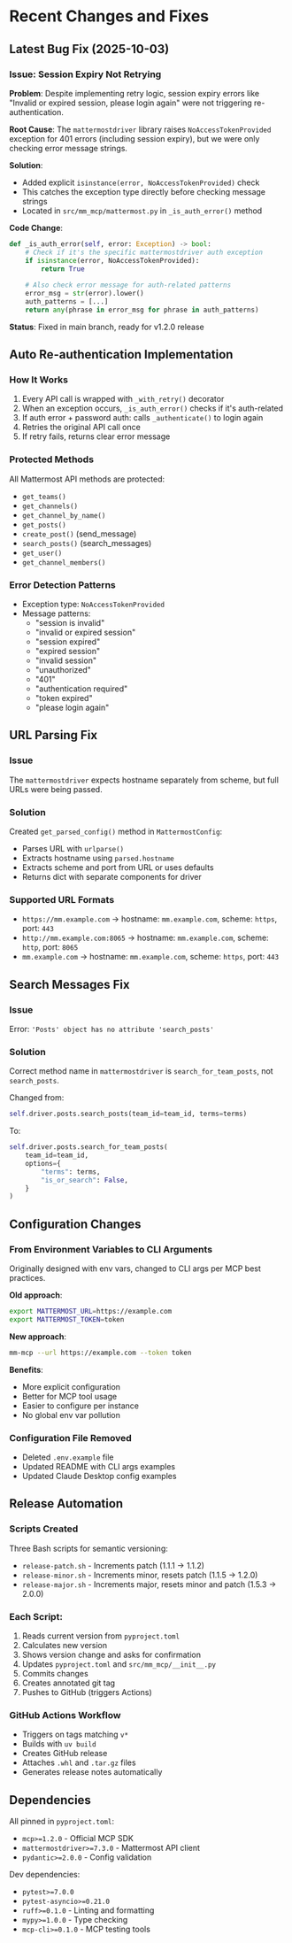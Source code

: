 # Recent Changes and Fixes

## Latest Bug Fix (2025-10-03)

### Issue: Session Expiry Not Retrying
**Problem**: Despite implementing retry logic, session expiry errors like "Invalid or expired session, please login again" were not triggering re-authentication.

**Root Cause**: The `mattermostdriver` library raises `NoAccessTokenProvided` exception for 401 errors (including session expiry), but we were only checking error message strings.

**Solution**: 
- Added explicit `isinstance(error, NoAccessTokenProvided)` check
- This catches the exception type directly before checking message strings
- Located in `src/mm_mcp/mattermost.py` in `_is_auth_error()` method

**Code Change**:
```python
def _is_auth_error(self, error: Exception) -> bool:
    # Check if it's the specific mattermostdriver auth exception
    if isinstance(error, NoAccessTokenProvided):
        return True
    
    # Also check error message for auth-related patterns
    error_msg = str(error).lower()
    auth_patterns = [...]
    return any(phrase in error_msg for phrase in auth_patterns)
```

**Status**: Fixed in main branch, ready for v1.2.0 release

## Auto Re-authentication Implementation

### How It Works
1. Every API call is wrapped with `_with_retry()` decorator
2. When an exception occurs, `_is_auth_error()` checks if it's auth-related
3. If auth error + password auth: calls `_authenticate()` to login again
4. Retries the original API call once
5. If retry fails, returns clear error message

### Protected Methods
All Mattermost API methods are protected:
- `get_teams()`
- `get_channels()`
- `get_channel_by_name()`
- `get_posts()`
- `create_post()` (send_message)
- `search_posts()` (search_messages)
- `get_user()`
- `get_channel_members()`

### Error Detection Patterns
- Exception type: `NoAccessTokenProvided`
- Message patterns:
  - "session is invalid"
  - "invalid or expired session"
  - "session expired"
  - "expired session"
  - "invalid session"
  - "unauthorized"
  - "401"
  - "authentication required"
  - "token expired"
  - "please login again"

## URL Parsing Fix

### Issue
The `mattermostdriver` expects hostname separately from scheme, but full URLs were being passed.

### Solution
Created `get_parsed_config()` method in `MattermostConfig`:
- Parses URL with `urlparse()`
- Extracts hostname using `parsed.hostname`
- Extracts scheme and port from URL or uses defaults
- Returns dict with separate components for driver

### Supported URL Formats
- `https://mm.example.com` → hostname: `mm.example.com`, scheme: `https`, port: `443`
- `http://mm.example.com:8065` → hostname: `mm.example.com`, scheme: `http`, port: `8065`
- `mm.example.com` → hostname: `mm.example.com`, scheme: `https`, port: `443`

## Search Messages Fix

### Issue
Error: `'Posts' object has no attribute 'search_posts'`

### Solution
Correct method name in `mattermostdriver` is `search_for_team_posts`, not `search_posts`.

Changed from:
```python
self.driver.posts.search_posts(team_id=team_id, terms=terms)
```

To:
```python
self.driver.posts.search_for_team_posts(
    team_id=team_id,
    options={
        "terms": terms,
        "is_or_search": False,
    }
)
```

## Configuration Changes

### From Environment Variables to CLI Arguments
Originally designed with env vars, changed to CLI args per MCP best practices.

**Old approach**:
```bash
export MATTERMOST_URL=https://example.com
export MATTERMOST_TOKEN=token
```

**New approach**:
```bash
mm-mcp --url https://example.com --token token
```

**Benefits**:
- More explicit configuration
- Better for MCP tool usage
- Easier to configure per instance
- No global env var pollution

### Configuration File Removed
- Deleted `.env.example` file
- Updated README with CLI args examples
- Updated Claude Desktop config examples

## Release Automation

### Scripts Created
Three Bash scripts for semantic versioning:
- `release-patch.sh` - Increments patch (1.1.1 → 1.1.2)
- `release-minor.sh` - Increments minor, resets patch (1.1.5 → 1.2.0)
- `release-major.sh` - Increments major, resets minor and patch (1.5.3 → 2.0.0)

### Each Script:
1. Reads current version from `pyproject.toml`
2. Calculates new version
3. Shows version change and asks for confirmation
4. Updates `pyproject.toml` and `src/mm_mcp/__init__.py`
5. Commits changes
6. Creates annotated git tag
7. Pushes to GitHub (triggers Actions)

### GitHub Actions Workflow
- Triggers on tags matching `v*`
- Builds with `uv build`
- Creates GitHub release
- Attaches `.whl` and `.tar.gz` files
- Generates release notes automatically

## Dependencies
All pinned in `pyproject.toml`:
- `mcp>=1.2.0` - Official MCP SDK
- `mattermostdriver>=7.3.0` - Mattermost API client
- `pydantic>=2.0.0` - Config validation

Dev dependencies:
- `pytest>=7.0.0`
- `pytest-asyncio>=0.21.0`
- `ruff>=0.1.0` - Linting and formatting
- `mypy>=1.0.0` - Type checking
- `mcp-cli>=0.1.0` - MCP testing tools

